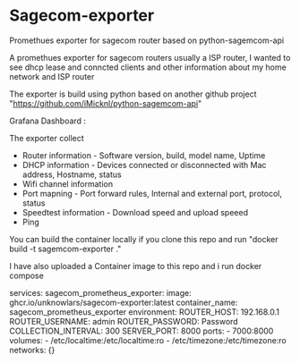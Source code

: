 # Sagecom-exporter
Promethues exporter for sagecom router based on python-sagemcom-api

A promethues exporter for sagecom routers usually a ISP router, I wanted to see dhcp lease and conncted clients and other information about my home network and ISP router

The exporter is build using python based on another github project "https://github.com/iMicknl/python-sagemcom-api" 

Grafana Dashboard : 

The exporter collect
- Router information - Software version, build, model name, Uptime
- DHCP information - Devices connected or disconnected with Mac address, Hostname, status
- Wifi channel information
- Port mapning - Port forward rules, Internal and external port, protocol, status
- Speedtest information - Download speed and upload speeed
- Ping


You can build the container locally if you clone this repo and run "docker build -t sagemcom-exporter ."

I have also uploaded a Container image to this repo and i run docker compose 

services:
  sagecom_prometheus_exporter:
    image: ghcr.io/unknowlars/sagecom-exporter:latest
    container_name: sagecom_prometheus_exporter
    environment:
      ROUTER_HOST: 192.168.0.1
      ROUTER_USERNAME: admin
      ROUTER_PASSWORD: Password
      COLLECTION_INTERVAL: 300
      SERVER_PORT: 8000
    ports:
      - 7000:8000
    volumes:
      - /etc/localtime:/etc/localtime:ro
      - /etc/timezone:/etc/timezone:ro
networks: {}



  
